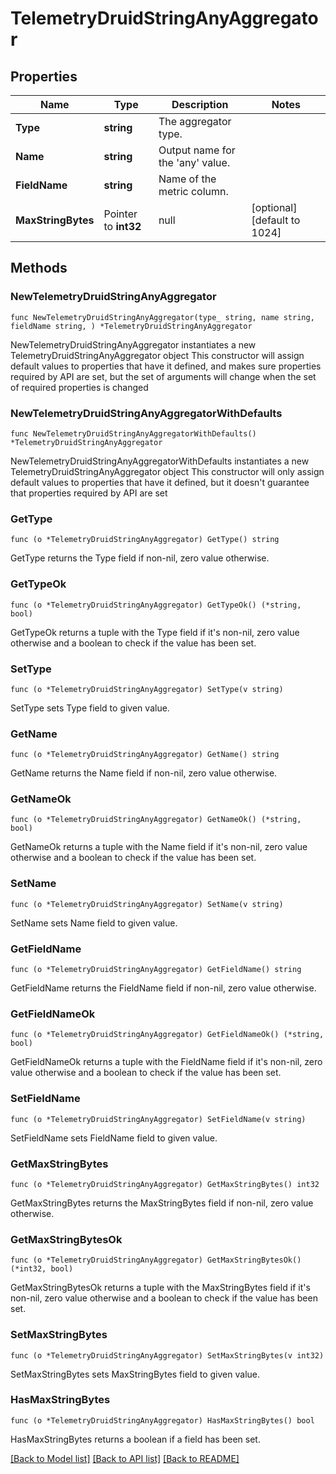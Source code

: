 # TelemetryDruidStringAnyAggregator

## Properties

Name | Type | Description | Notes
------------ | ------------- | ------------- | -------------
**Type** | **string** | The aggregator type. | 
**Name** | **string** | Output name for the &#39;any&#39; value. | 
**FieldName** | **string** | Name of the metric column. | 
**MaxStringBytes** | Pointer to **int32** | null | [optional] [default to 1024]

## Methods

### NewTelemetryDruidStringAnyAggregator

`func NewTelemetryDruidStringAnyAggregator(type_ string, name string, fieldName string, ) *TelemetryDruidStringAnyAggregator`

NewTelemetryDruidStringAnyAggregator instantiates a new TelemetryDruidStringAnyAggregator object
This constructor will assign default values to properties that have it defined,
and makes sure properties required by API are set, but the set of arguments
will change when the set of required properties is changed

### NewTelemetryDruidStringAnyAggregatorWithDefaults

`func NewTelemetryDruidStringAnyAggregatorWithDefaults() *TelemetryDruidStringAnyAggregator`

NewTelemetryDruidStringAnyAggregatorWithDefaults instantiates a new TelemetryDruidStringAnyAggregator object
This constructor will only assign default values to properties that have it defined,
but it doesn't guarantee that properties required by API are set

### GetType

`func (o *TelemetryDruidStringAnyAggregator) GetType() string`

GetType returns the Type field if non-nil, zero value otherwise.

### GetTypeOk

`func (o *TelemetryDruidStringAnyAggregator) GetTypeOk() (*string, bool)`

GetTypeOk returns a tuple with the Type field if it's non-nil, zero value otherwise
and a boolean to check if the value has been set.

### SetType

`func (o *TelemetryDruidStringAnyAggregator) SetType(v string)`

SetType sets Type field to given value.


### GetName

`func (o *TelemetryDruidStringAnyAggregator) GetName() string`

GetName returns the Name field if non-nil, zero value otherwise.

### GetNameOk

`func (o *TelemetryDruidStringAnyAggregator) GetNameOk() (*string, bool)`

GetNameOk returns a tuple with the Name field if it's non-nil, zero value otherwise
and a boolean to check if the value has been set.

### SetName

`func (o *TelemetryDruidStringAnyAggregator) SetName(v string)`

SetName sets Name field to given value.


### GetFieldName

`func (o *TelemetryDruidStringAnyAggregator) GetFieldName() string`

GetFieldName returns the FieldName field if non-nil, zero value otherwise.

### GetFieldNameOk

`func (o *TelemetryDruidStringAnyAggregator) GetFieldNameOk() (*string, bool)`

GetFieldNameOk returns a tuple with the FieldName field if it's non-nil, zero value otherwise
and a boolean to check if the value has been set.

### SetFieldName

`func (o *TelemetryDruidStringAnyAggregator) SetFieldName(v string)`

SetFieldName sets FieldName field to given value.


### GetMaxStringBytes

`func (o *TelemetryDruidStringAnyAggregator) GetMaxStringBytes() int32`

GetMaxStringBytes returns the MaxStringBytes field if non-nil, zero value otherwise.

### GetMaxStringBytesOk

`func (o *TelemetryDruidStringAnyAggregator) GetMaxStringBytesOk() (*int32, bool)`

GetMaxStringBytesOk returns a tuple with the MaxStringBytes field if it's non-nil, zero value otherwise
and a boolean to check if the value has been set.

### SetMaxStringBytes

`func (o *TelemetryDruidStringAnyAggregator) SetMaxStringBytes(v int32)`

SetMaxStringBytes sets MaxStringBytes field to given value.

### HasMaxStringBytes

`func (o *TelemetryDruidStringAnyAggregator) HasMaxStringBytes() bool`

HasMaxStringBytes returns a boolean if a field has been set.


[[Back to Model list]](../README.md#documentation-for-models) [[Back to API list]](../README.md#documentation-for-api-endpoints) [[Back to README]](../README.md)


